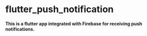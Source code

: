 # flutter_push_notification

#### This is a flutter app integrated with Firebase for receiving push notifications.
